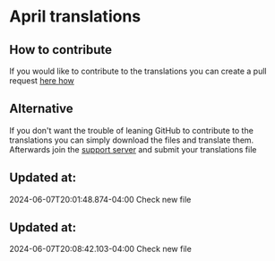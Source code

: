 # April translations

## How to contribute

If you would like to contribute to the translations you can 
create a pull request [here how](https://github.com/firstcontributions/first-contributions)

## Alternative

If you don't want the trouble of leaning GitHub to contribute to the translations 
you can simply download the files and translate them. Afterwards join the 
[support server](https://discord.gg/UKPKS4T) and submit your translations file

## Updated at:
2024-06-07T20:01:48.874-04:00
Check new file


## Updated at:
2024-06-07T20:08:42.103-04:00
Check new file

